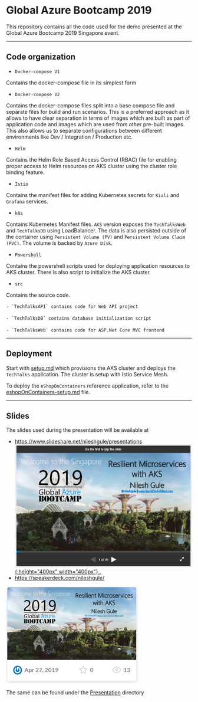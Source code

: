 # Global Azure Bootcamp 2019

This repository contains all the code used for the demo presented at the Global Azure Bootcamp 2019 Singapore event.

---

## Code organization

- `Docker-compose V1`

Contains the docker-compose file in its simplest form

- `Docker-compose V2`

Contains the docker-compose files split into a base compose file and separate files for build and run scenarios. This is a preferred approach as it allows to have clear separation in terms of images which are built as part of application code and images which are used from other pre-built images. This also allows us to separate configurations between different environments like Dev / Integration / Production etc.

- `Helm`

Contains the Helm Role Based Access Control (RBAC) file for enabling proper access to Helm resources on AKS cluster using the cluster role binding feature.

- `Istio`

Contains the manifest files for adding Kubernetes secrets for `Kiali` and `Grafana` services.

- `k8s`

Contains Kubernetes Manifest files. `AKS` version exposes the `TechTalksWeb` and `TechTalksDB` using LoadBalancer. The data is also persisted outside of the container using `Persistent Volume (PV)` and `Persistent Volume Claim (PVC)`. The volume is backed by `Azure Disk`.

- `Powershell`

Contains the powershell scripts used for deploying application resources to AKS cluster. There is also script to initialize the AKS cluster.

- `src`

Contains the source code.
    
    - `TechTalksAPI` contains code for Web API project

    - `TechTalksDB` contains database initialization script

    - `TechTalksWeb` contains code for ASP.Net Core MVC frontend

---

## Deployment

Start with [setup.md](setup.md) which provisions the AKS cluster and deploys the `TechTalks` application. The cluster is setup with Istio Service Mesh.

To deploy the `eShopOnContainers` reference application, refer to the [eshopOnContainers-setup.md](eshopOnContainers-setup.md) file.

---

## Slides

The slides used during the presentation will be available at
- https://www.slideshare.net/nileshgule/presentations
[![Slideshare](Presentation/Images/Slideshare.PNG){:height="400px" width="400px"} .](http://bit.ly/GAB19SS)
- https://speakerdeck.com/nileshgule/

[![Speakerdeck](Presentation/Images/Speakerdeck.PNG)](http://bit.ly/GAB19SD)

The same can be found under the [Presentation](Presentation) directory